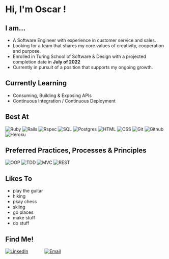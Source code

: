 # Hi, I'm Oscar !
## I am...
- A Software Engineer with experience in customer service and sales.
- Looking for a team that shares my core values of creativity, cooperation and purpose.
- Enrolled in Turing School of Software & Design with a projected completion date in __July of 2022__
- Currently in pursuit of a position that supports my ongoing growth.

## Currently Learning
- Consuming, Building & Exposing APIs
- Continuous Integration / Continuous Deployment

## Best At
![Ruby](https://user-images.githubusercontent.com/64919819/113647913-f78da900-9648-11eb-90e6-6db4f7fa39bb.png)
![Rails](https://user-images.githubusercontent.com/64919819/113647936-ffe5e400-9648-11eb-88b7-a85a0a20ca92.png)
![Rspec](https://user-images.githubusercontent.com/64919819/113648167-6965f280-9649-11eb-8794-0f1082ae8d1c.png)
![SQL](https://user-images.githubusercontent.com/64919819/113647954-0aa07900-9649-11eb-94fa-53a435261ecf.png)
![Postgres](https://user-images.githubusercontent.com/64919819/113648154-63701180-9649-11eb-9424-b3c6d1eeae4f.png)
![HTML](https://user-images.githubusercontent.com/64919819/113647961-10965a00-9649-11eb-91e6-271efbae7d28.png)
![CSS](https://user-images.githubusercontent.com/64919819/113647974-15f3a480-9649-11eb-90a6-0e5716a2f6a5.png)
![Git](https://user-images.githubusercontent.com/64919819/113648232-81d60d00-9649-11eb-8ea4-0ff5e399afb6.png)
![Github](https://user-images.githubusercontent.com/64919819/113648263-8ef2fc00-9649-11eb-92ee-e17ac79c0627.png)
![Heroku](https://user-images.githubusercontent.com/64919819/113648465-e1ccb380-9649-11eb-904d-3e23e9f7bdb1.png)

<!-- ## Im learning:

![JavaScript](https://user-images.githubusercontent.com/64919819/113648927-b7c7c100-964a-11eb-8379-fd7978f82837.png)
![CircleCI](https://user-images.githubusercontent.com/64919819/113648644-29ebd600-964a-11eb-91a3-1e50b7c415aa.png)
![AWS](https://img.shields.io/badge/AWS%20-%23FF9900.svg?&style=for-the-badge&logo=amazon-aws&logoColor=white")
-->
## Preferred Practices, Processes & Principles
![OOP](https://user-images.githubusercontent.com/64919819/113648808-77684300-964a-11eb-8575-05aeaa946a6f.png)
![TDD](https://user-images.githubusercontent.com/64919819/113648827-7f27e780-964a-11eb-8f9e-dfdc2ed077c5.png)
![MVC](https://user-images.githubusercontent.com/64919819/113648848-8949e600-964a-11eb-833f-91872b6f3fe0.png)
![REST](https://user-images.githubusercontent.com/64919819/113648856-8ea73080-964a-11eb-8e85-6f580a54eaca.png)

## Likes To
- play the guitar 
- hiking
- pkay chess
- skiing
- go places
- make stuff
- do stuff

## Find Me!
[![LinkedIn](https://user-images.githubusercontent.com/91342410/156677668-405eaa47-f782-4913-b9db-128c2f54ff0d.png)](https://www.linkedin.com/in/oscar-santos-perez/) &nbsp;&nbsp;&nbsp;&nbsp;&nbsp;&nbsp;&nbsp;&nbsp;&nbsp;&nbsp;&nbsp;
[![Email](https://user-images.githubusercontent.com/64919819/113643567-d4aac700-963f-11eb-82e3-3b79ec3bd177.png)](mailto:oscar303data@gmail.com) &nbsp;&nbsp;&nbsp;&nbsp;&nbsp;&nbsp;&nbsp;&nbsp;&nbsp;&nbsp;&nbsp;







